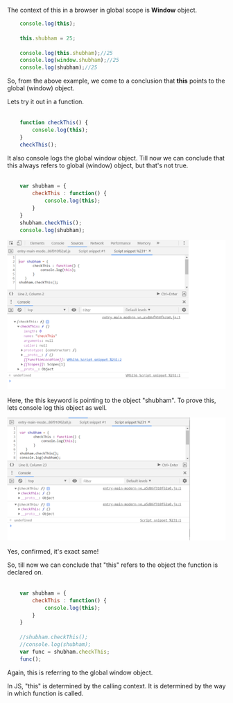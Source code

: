 The context of this in a browser in global scope is <b>Window</b> object.

```js
    console.log(this);

    this.shubham = 25;
        
    console.log(this.shubham);//25
    console.log(window.shubham);//25
    console.log(shubham);//25
```

So, from the above example, we come to a conclusion that <b>this</b> points to the global (window) object.

Lets try it out in a function.

```js

    function checkThis() {
        console.log(this);
    }
    checkThis();
```
It also console logs the global window object. Till now we can conclude that this always refers to global (window) object, but that's not true. 

```js 

    var shubham = {
        checkThis : function() {
            console.log(this);
        }
    }
    shubham.checkThis();
    console.log(shubham);
```

<img src="../images/this1.png" alt="this1.png screenshot"/>

Here, the this keyword is pointing to the object "shubham".
To prove this, lets console log this object as well.

<img src="../images/this2.png" alt="this2.png screenshot"/>

Yes, confirmed, it's exact same!

So, till now we can conclude that "this" refers to the object the function is declared on. 

```javaScript

    var shubham = {
        checkThis : function() {
            console.log(this);
        }
    }
    
    //shubham.checkThis();
    //console.log(shubham);
    var func = shubham.checkThis;
    func();

```

Again, this is referring to the global window object.

In JS, "this" is determined by the calling context. It is determined by the way in which function is called.
